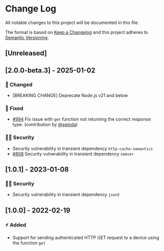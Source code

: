 # Change Log

All notable changes to this project will be documented in this file.

The format is based on [Keep a Changelog](http://keepachangelog.com/) and this project adheres to [Semantic Versioning](http://semver.org/).

## [Unreleased]

## [2.0.0-beta.3] - 2025-01-02

### :syringe: Changed

- [BREAKING CHANGE] Deprecate Node.js v21 and below

### :syringe: Fixed

- [#994](https://github.com/FantasticFiasco/axis-js/pull/994) Fix issue with `get` function not returning the correct response type. (contribution by [@spinda](https://github.com/spinda))

### :policeman: Security

- Security vulnerability in transient dependency `http-cache-semantics`
- [#808](https://github.com/FantasticFiasco/axis-js/pull/808) Security vulnerability in transient dependency `semver`

## [1.0.1] - 2023-01-08

### :policeman: Security

- Security vulnerability in transient dependency `json5`

## [1.0.0] - 2022-02-19

### :zap: Added

- Support for sending authenticated HTTP GET request to a device using the function `get`
